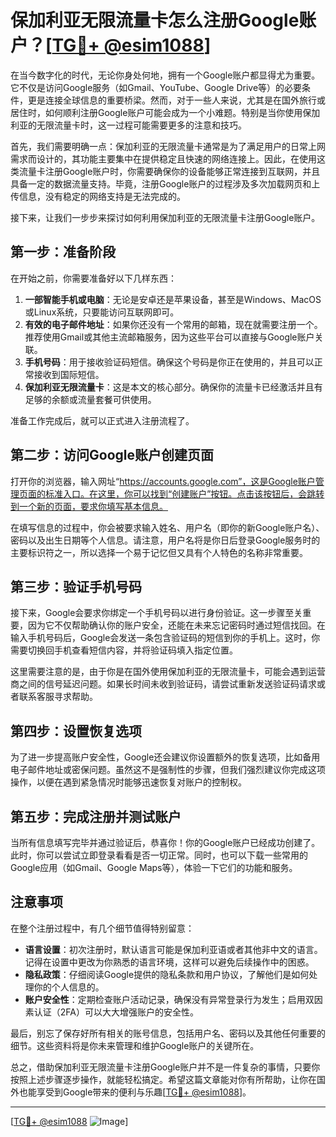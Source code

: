 # 保加利亚无限流量卡怎么注册Google账户？[[TG💪+ @esim1088](https://t.me/s/esim1088)]

在当今数字化的时代，无论你身处何地，拥有一个Google账户都显得尤为重要。它不仅是访问Google服务（如Gmail、YouTube、Google Drive等）的必要条件，更是连接全球信息的重要桥梁。然而，对于一些人来说，尤其是在国外旅行或居住时，如何顺利注册Google账户可能会成为一个小难题。特别是当你使用保加利亚的无限流量卡时，这一过程可能需要更多的注意和技巧。

首先，我们需要明确一点：保加利亚的无限流量卡通常是为了满足用户的日常上网需求而设计的，其功能主要集中在提供稳定且快速的网络连接上。因此，在使用这类流量卡注册Google账户时，你需要确保你的设备能够正常连接到互联网，并且具备一定的数据流量支持。毕竟，注册Google账户的过程涉及多次加载网页和上传信息，没有稳定的网络支持是无法完成的。

接下来，让我们一步步来探讨如何利用保加利亚的无限流量卡注册Google账户。

## 第一步：准备阶段

在开始之前，你需要准备好以下几样东西：

1. **一部智能手机或电脑**：无论是安卓还是苹果设备，甚至是Windows、MacOS或Linux系统，只要能访问互联网即可。
2. **有效的电子邮件地址**：如果你还没有一个常用的邮箱，现在就需要注册一个。推荐使用Gmail或其他主流邮箱服务，因为这些平台可以直接与Google账户关联。
3. **手机号码**：用于接收验证码短信。确保这个号码是你正在使用的，并且可以正常接收到国际短信。
4. **保加利亚无限流量卡**：这是本文的核心部分。确保你的流量卡已经激活并且有足够的余额或流量套餐可供使用。

准备工作完成后，就可以正式进入注册流程了。

## 第二步：访问Google账户创建页面

打开你的浏览器，输入网址“https://accounts.google.com”，这是Google账户管理页面的标准入口。在这里，你可以找到“创建账户”按钮。点击该按钮后，会跳转到一个新的页面，要求你填写基本信息。

在填写信息的过程中，你会被要求输入姓名、用户名（即你的新Google账户名）、密码以及出生日期等个人信息。请注意，用户名将是你日后登录Google服务时的主要标识符之一，所以选择一个易于记忆但又具有个人特色的名称非常重要。

## 第三步：验证手机号码

接下来，Google会要求你绑定一个手机号码以进行身份验证。这一步骤至关重要，因为它不仅帮助确认你的账户安全，还能在未来忘记密码时通过短信找回。在输入手机号码后，Google会发送一条包含验证码的短信到你的手机上。这时，你需要切换回手机查看短信内容，并将验证码填入指定位置。

这里需要注意的是，由于你是在国外使用保加利亚的无限流量卡，可能会遇到运营商之间的信号延迟问题。如果长时间未收到验证码，请尝试重新发送验证码请求或者联系客服寻求帮助。

## 第四步：设置恢复选项

为了进一步提高账户安全性，Google还会建议你设置额外的恢复选项，比如备用电子邮件地址或密保问题。虽然这不是强制性的步骤，但我们强烈建议你完成这项操作，以便在遇到紧急情况时能够迅速恢复对账户的控制权。

## 第五步：完成注册并测试账户

当所有信息填写完毕并通过验证后，恭喜你！你的Google账户已经成功创建了。此时，你可以尝试立即登录看看是否一切正常。同时，也可以下载一些常用的Google应用（如Gmail、Google Maps等），体验一下它们的功能和服务。

## 注意事项

在整个注册过程中，有几个细节值得特别留意：

- **语言设置**：初次注册时，默认语言可能是保加利亚语或者其他非中文的语言。记得在设置中更改为你熟悉的语言环境，这样可以避免后续操作中的困惑。
- **隐私政策**：仔细阅读Google提供的隐私条款和用户协议，了解他们是如何处理你的个人信息的。
- **账户安全性**：定期检查账户活动记录，确保没有异常登录行为发生；启用双因素认证（2FA）可以大大增强账户的安全性。

最后，别忘了保存好所有相关的账号信息，包括用户名、密码以及其他任何重要的细节。这些资料将是你未来管理和维护Google账户的关键所在。

总之，借助保加利亚无限流量卡注册Google账户并不是一件复杂的事情，只要你按照上述步骤逐步操作，就能轻松搞定。希望这篇文章能对你有所帮助，让你在国外也能享受到Google带来的便利与乐趣[[TG💪+ @esim1088](https://t.me/s/esim1088)]。

---

[[TG💪+ @esim1088](https://t.me/s/esim1088) ![Image](https://i.postimg.cc/4NQfJmqS/Snipaste-2025-05-13-00-14-12.png)]